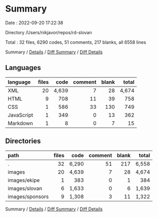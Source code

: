 # Summary

Date : 2022-09-20 17:22:38

Directory /Users/nikjavor/repos/rd-slovan

Total : 32 files,  6290 codes, 51 comments, 217 blanks, all 6558 lines

Summary / [Details](details.md) / [Diff Summary](diff.md) / [Diff Details](diff-details.md)

## Languages
| language | files | code | comment | blank | total |
| :--- | ---: | ---: | ---: | ---: | ---: |
| XML | 20 | 4,639 | 7 | 28 | 4,674 |
| HTML | 9 | 708 | 11 | 39 | 758 |
| CSS | 1 | 586 | 33 | 130 | 749 |
| JavaScript | 1 | 349 | 0 | 13 | 362 |
| Markdown | 1 | 8 | 0 | 7 | 15 |

## Directories
| path | files | code | comment | blank | total |
| :--- | ---: | ---: | ---: | ---: | ---: |
| . | 32 | 6,290 | 51 | 217 | 6,558 |
| images | 20 | 4,639 | 7 | 28 | 4,674 |
| images/ekipe | 1 | 383 | 0 | 1 | 384 |
| images/slovan | 6 | 1,633 | 0 | 6 | 1,639 |
| images/sponsors | 9 | 1,308 | 3 | 11 | 1,322 |

Summary / [Details](details.md) / [Diff Summary](diff.md) / [Diff Details](diff-details.md)